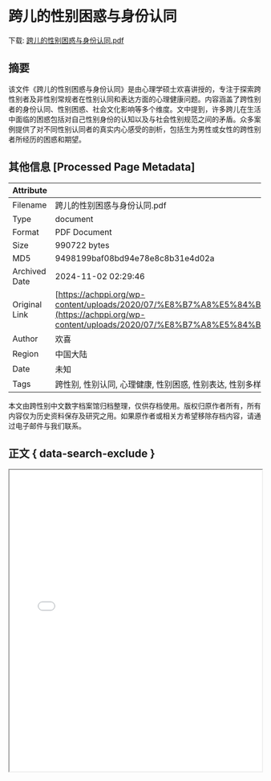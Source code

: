 # 跨儿的性别困惑与身份认同

<!-- tcd_download_link -->
下载: <a href="跨儿的性别困惑与身份认同.pdf" download>跨儿的性别困惑与身份认同.pdf</a>
<!-- tcd_download_link_end -->

## 摘要

<!-- tcd_abstract -->
该文件《跨儿的性别困惑与身份认同》是由心理学硕士欢喜讲授的，专注于探索跨性别者及非性别常规者在性别认同和表达方面的心理健康问题。内容涵盖了跨性别者的身份认同、性别困惑、社会文化影响等多个维度。文中提到，许多跨儿在生活中面临的困惑包括对自己性别身份的认知以及与社会性别规范之间的矛盾。众多案例提供了对不同性别认同者的真实内心感受的剖析，包括生为男性或女性的跨性别者所经历的困惑和期望。

<!-- tcd_abstract_end -->

## 其他信息 [Processed Page Metadata]

| Attribute       | Value                                  |
|-----------------|----------------------------------------|
| Filename        | 跨儿的性别困惑与身份认同.pdf                             |
| Type            | document                                 |
| Format          | PDF Document                               |
| Size            | 990722 bytes                           |
| MD5             | 9498199baf08bd94e78e8c8b31e4d02a                                  |
| Archived Date   | 2024-11-02 02:29:46                             |
| Original Link   | [https://achppi.org/wp-content/uploads/2020/07/%E8%B7%A8%E5%84%BF%E7%9A%84%E6%80%A7%E5%88%AB%E5%9B%B0%E6%83%91%E4%B8%8E%E8%BA%AB%E4%BB%BD%E8%AE%A4%E5%90%8C.pdf](https://achppi.org/wp-content/uploads/2020/07/%E8%B7%A8%E5%84%BF%E7%9A%84%E6%80%A7%E5%88%AB%E5%9B%B0%E6%83%91%E4%B8%8E%E8%BA%AB%E4%BB%BD%E8%AE%A4%E5%90%8C.pdf)                         |
| Author          | 欢喜                               |
| Region          | 中国大陆                               |
| Date            | 未知                                 |
| Tags            | 跨性别, 性别认同, 心理健康, 性别困惑, 性别表达, 性别多样性, 社会文化, 跨儿心理                                 |

本文由跨性别中文数字档案馆归档整理，仅供存档使用。版权归原作者所有，所有内容仅为历史资料保存及研究之用。如果原作者或相关方希望移除存档内容，请通过电子邮件与我们联系。

## 正文 { data-search-exclude }

<!-- tcd_main_text -->
<iframe src="../跨儿的性别困惑与身份认同.pdf" width="100%" height="600px">
    <p>无法显示PDF，请下载查看。</p>
</iframe>
<!-- tcd_main_text_end -->

